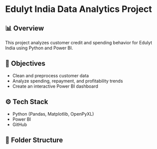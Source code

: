 # Edulyt India Data Analytics Project

## 📊 Overview
This project analyzes customer credit and spending behavior for Edulyt India using Python and Power BI.

## 🧠 Objectives
- Clean and preprocess customer data
- Analyze spending, repayment, and profitability trends
- Create an interactive Power BI dashboard

## ⚙️ Tech Stack
- Python (Pandas, Matplotlib, OpenPyXL)
- Power BI
- GitHub

## 📂 Folder Structure
